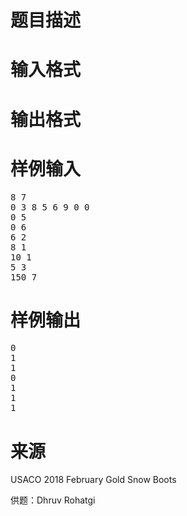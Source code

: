 

# 题目描述



# 输入格式



# 输出格式



# 样例输入


<pre>8 7
0 3 8 5 6 9 0 0
0 5
0 6
6 2
8 1
10 1
5 3
150 7
</pre>

# 样例输出


<pre>0
1
1
0
1
1
1
</pre>

# 来源


<p>
USACO 2018 February Gold Snow Boots
</p>
<p>
供题：Dhruv Rohatgi
</p>
